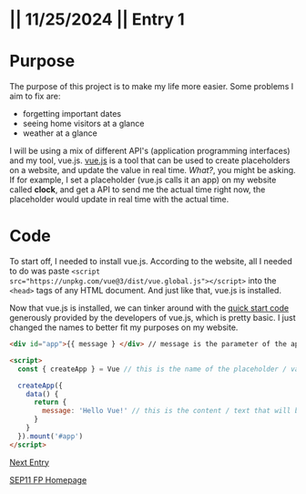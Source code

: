 # || **11/25/2024** || Entry 1
# Purpose

The purpose of this project is to make my life more easier. Some problems I aim to fix are:
* forgetting important dates
* seeing home visitors at a glance
* weather at a glance

I will be using a mix of different API's (application programming interfaces) and my tool, vue.js. [vue.js](https://vuejs.org/guide/quick-start.html) is a tool that can be used to create placeholders on a website, and update the value in real time. *What?*, you might be asking. If for example, I set a placeholder (vue.js calls it an app) on my website called **clock**, and get a API to send me the actual time right now, the placeholder would update in real time with the actual time.


# Code
To start off, I needed to install vue.js. According to the website, all I needed to do was paste ```<script src="https://unpkg.com/vue@3/dist/vue.global.js"></script>``` into the ```<head>``` tags of any HTML document. And just like that, vue.js is installed.

Now that vue.js is installed, we can tinker around with the [quick start code](https://vuejs.org/guide/quick-start.html#using-vue-from-cdn) generously provided by the developers of vue.js, which is pretty basic. I just changed the names to better fit my purposes on my website.
```html
<div id="app">{{ message } </div> // message is the parameter of the app. You can change all instances of "message" and change it's name.

<script>
  const { createApp } = Vue // this is the name of the placeholder / variable

  createApp({
    data() {
      return {
        message: 'Hello Vue!' // this is the content / text that will be shown anytime "Vue" is called.
      }
    }
  }).mount('#app')
</script>
```
[Next Entry](entry02.md)

[SEP11 FP Homepage](../README.md)
